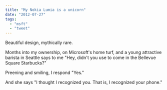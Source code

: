 ```yaml
---
title: "My Nokia Lumia is a unicorn"
date: "2012-07-27"
tags: 
  - "msft"
  - "tweet"
---
```


Beautiful design, mythically rare.

Months into my ownership, on Microsoft's home turf, and a young attractive barista in Seattle says to me "Hey, didn't you use to come in the Bellevue Square Starbucks?"

Preening and smiling, I respond "Yes."

And she says "I thought I recognized you. That is, I recognized your phone."
